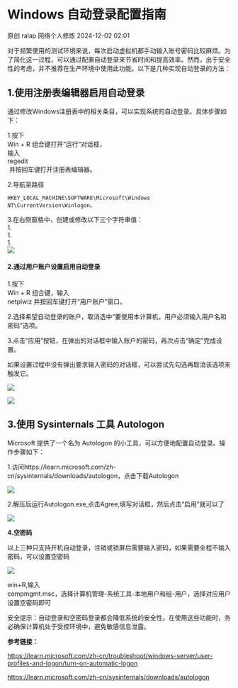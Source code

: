 #  Windows 自动登录配置指南   
原创 ralap  网络个人修炼   2024-12-02 02:01  
  
对于频繁使用的测试环境来说，每次启动虚拟机都手动输入账号密码比较麻烦。为了简化这一过程，可以通过配置自动登录来节省时间和提高效率。然而，出于安全性的考虑，并不推荐在生产环境中使用此功能。以下是几种实现自动登录的方法：  
## 1.使用注册表编辑器启用自动登录  
  
通过修改Windows注册表中的相关条目，可以实现系统的自动登录。具体步骤如下：  
  
1.按下   
Win + R 组合键打开“运行”对话框，  
输入   
regedit  
 并按回车键打开注册表编辑器。  
  
2.导航至路径  
```
HKEY_LOCAL_MACHINE\SOFTWARE\Microsoft\Windows NT\CurrentVersion\Winlogon。
```  
  
3.在右侧窗格中，创建或修改以下三个字符串值：  
1.   
1.   
1.   
![](https://mmbiz.qpic.cn/mmbiz_png/5y2fUaoQPfKKsIOXBrjAVUkbjibv2fibc0XMjqSc1ibOzS9t7WdibUBLP559vhrxJpZehfLElKcLM63hY8XXRZct1g/640?wx_fmt=png&from=appmsg "")  
#### 2.通过用户账户设置启用自动登录  
  
1.按下   
Win + R 组合键，输入   
netplwiz 并按回车键打开“用户账户”窗口。  
  
2.选择希望自动登录的账户，取消选中“要使用本计算机，用户必须输入用户名和密码”选项。  
  
3.点击“应用”按钮，在弹出的对话框中输入账户的密码，再次点击“确定”完成设置。  
  
如果设置过程中没有弹出要求输入密码的对话框，可以尝试先勾选再取消该选项来触发它。  
  
![](https://mmbiz.qpic.cn/mmbiz_png/5y2fUaoQPfKKsIOXBrjAVUkbjibv2fibc0ibetHic7KokricZ513Z7sBRHXClLJJwdMaSC8JptWAicnUics0AOIEbrK1w/640?wx_fmt=png&from=appmsg "")  
  
![](https://mmbiz.qpic.cn/mmbiz_png/5y2fUaoQPfKKsIOXBrjAVUkbjibv2fibc0qIZQTw3jH2hbQEx1IqF8tYp3puA7LKUDHMhnm0mHIjLCfHrlxBVSHg/640?wx_fmt=png&from=appmsg "")  
## 3.使用 Sysinternals 工具 Autologon   
  
Microsoft 提供了一个名为 Autologon 的小工具，可以方便地配置自动登录。操作步骤如下：  
  
1.访问https://learn.microsoft.com/zh-cn/sysinternals/downloads/autologon，点击下载Autologon  
  
![](https://mmbiz.qpic.cn/mmbiz_png/5y2fUaoQPfKKsIOXBrjAVUkbjibv2fibc0ZlCnoev06Fa1SS30vDHIbp1ku7acwZXI7aBvsLmFmBehGqrvrkqguA/640?wx_fmt=png&from=appmsg "")  
  
2.解压后运行Autologon.exe,点击Agree,填写对话框，然后点击“启用”就可以了  
  
![](https://mmbiz.qpic.cn/mmbiz_png/5y2fUaoQPfKKsIOXBrjAVUkbjibv2fibc0kaqEicZJOZAumExGJszJlemMeCYejGUsfbfuQxhrVjOibEOuw5cl2HpA/640?wx_fmt=png&from=appmsg "")  
  
**4.空密码**  
  
以上三种只支持开机自动登录，注销或锁屏后需要输入密码，如果需要全程不输入密码，可以设置空密码  
  
![](https://mmbiz.qpic.cn/mmbiz_png/5y2fUaoQPfKKsIOXBrjAVUkbjibv2fibc00KrRWHQwiahRoFIpxN5N7pEfU6do3sib6xg4V3Jd2aXo5rFMIPMqXtxA/640?wx_fmt=png&from=appmsg "")  
  
win+R,输入  
compmgmt.msc，选择计算机管理-系统工具-本地用户和组-用户，选择对应用户设置空密码即可  
  
安全提示：自动登录和空密码登录都会降低系统的安全性。在使用这些功能时，务必确保计算机处于受控环境中，避免敏感信息泄露。  
  
**参考链接：**  
  
https://learn.microsoft.com/zh-cn/troubleshoot/windows-server/user-profiles-and-logon/turn-on-automatic-logon  
  
https://learn.microsoft.com/zh-cn/sysinternals/downloads/autologon  
  
  
  
